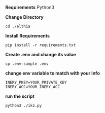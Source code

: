 **Requirements**
Python3


**Change Directory**

```
cd ./elthia
```

**Install Requirements**

```
pip install -r requirements.txt
```

**Create .env and change its value**

```
cp .env-sample .env
```

**change env variable to match with your info**

```
INERY_PKEY=YOUR_PRIVATE_KEY
INERY_ACC=YOUR_INERY_ACC
```

**run the script**

```
python3 ./ikz.py
```

